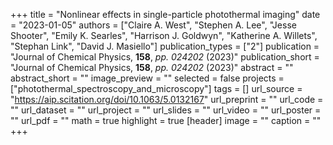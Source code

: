 +++
title = "Nonlinear effects in single-particle photothermal imaging"
date = "2023-01-05"
authors = ["Claire A. West", "Stephen A. Lee", "Jesse Shooter", "Emily K. Searles", "Harrison J. Goldwyn", "Katherine A. Willets", "Stephan Link", "David J. Masiello"]
publication_types = ["2"]
publication = "Journal of Chemical Physics, **158**, _pp. 024202_ (2023)"
publication_short = "Journal of Chemical Physics, **158**, _pp. 024202_ (2023)"
abstract = ""
abstract_short = ""
image_preview = ""
selected = false
projects = ["photothermal_spectroscopy_and_microscopy"]
tags = []
url_source = "https://aip.scitation.org/doi/10.1063/5.0132167"
url_preprint = ""
url_code = ""
url_dataset = ""
url_project = ""
url_slides = ""
url_video = ""
url_poster = ""
url_pdf = ""
math = true
highlight = true
[header]
image = ""
caption = ""
+++